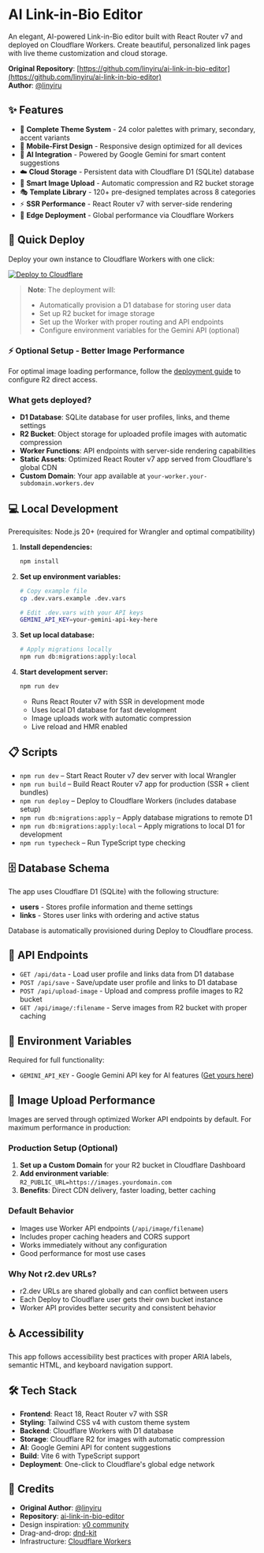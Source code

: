 # AI Link-in-Bio Editor

An elegant, AI-powered Link-in-Bio editor built with React Router v7 and deployed on Cloudflare Workers. Create beautiful, personalized link pages with live theme customization and cloud storage.

**Original Repository**: [https://github.com/linyiru/ai-link-in-bio-editor](https://github.com/linyiru/ai-link-in-bio-editor)  
**Author**: [@linyiru](https://github.com/linyiru)

## ✨ Features

- 🎨 **Complete Theme System** - 24 color palettes with primary, secondary, accent variants
- 📱 **Mobile-First Design** - Responsive design optimized for all devices
- 🤖 **AI Integration** - Powered by Google Gemini for smart content suggestions
- ☁️ **Cloud Storage** - Persistent data with Cloudflare D1 (SQLite) database
- 📸 **Smart Image Upload** - Automatic compression and R2 bucket storage
- 🎭 **Template Library** - 120+ pre-designed templates across 8 categories
- ⚡ **SSR Performance** - React Router v7 with server-side rendering
- 🚀 **Edge Deployment** - Global performance via Cloudflare Workers

## 🚀 Quick Deploy

Deploy your own instance to Cloudflare Workers with one click:

[![Deploy to Cloudflare](https://deploy.workers.cloudflare.com/button)](https://deploy.workers.cloudflare.com/?url=https://github.com/linyiru/ai-link-in-bio-editor)

> **Note**: The deployment will:
>
> - Automatically provision a D1 database for storing user data  
> - Set up R2 bucket for image storage
> - Set up the Worker with proper routing and API endpoints
> - Configure environment variables for the Gemini API (optional)

### ⚡ Optional Setup - Better Image Performance

For optimal image loading performance, follow the [deployment guide](./DEPLOY.md) to configure R2 direct access.

### What gets deployed?

- **D1 Database**: SQLite database for user profiles, links, and theme settings
- **R2 Bucket**: Object storage for uploaded profile images with automatic compression
- **Worker Functions**: API endpoints with server-side rendering capabilities
- **Static Assets**: Optimized React Router v7 app served from Cloudflare's global CDN
- **Custom Domain**: Your app available at `your-worker.your-subdomain.workers.dev`

## 💻 Local Development

Prerequisites: Node.js 20+ (required for Wrangler and optimal compatibility)

1. **Install dependencies:**

   ```bash
   npm install
   ```

2. **Set up environment variables:**

   ```bash
   # Copy example file
   cp .dev.vars.example .dev.vars
   
   # Edit .dev.vars with your API keys
   GEMINI_API_KEY=your-gemini-api-key-here
   ```

3. **Set up local database:**

   ```bash
   # Apply migrations locally
   npm run db:migrations:apply:local
   ```

4. **Start development server:**

   ```bash
   npm run dev
   ```

   - Runs React Router v7 with SSR in development mode
   - Uses local D1 database for fast development
   - Image uploads work with automatic compression
   - Live reload and HMR enabled

## 📋 Scripts

- `npm run dev` – Start React Router v7 dev server with local Wrangler
- `npm run build` – Build React Router v7 app for production (SSR + client bundles)
- `npm run deploy` – Deploy to Cloudflare Workers (includes database setup)
- `npm run db:migrations:apply` – Apply database migrations to remote D1
- `npm run db:migrations:apply:local` – Apply migrations to local D1 for development
- `npm run typecheck` – Run TypeScript type checking

## 🗄️ Database Schema

The app uses Cloudflare D1 (SQLite) with the following structure:

- **users** - Stores profile information and theme settings
- **links** - Stores user links with ordering and active status

Database is automatically provisioned during Deploy to Cloudflare process.

## 🎯 API Endpoints

- `GET /api/data` - Load user profile and links data from D1 database
- `POST /api/save` - Save/update user profile and links to D1 database  
- `POST /api/upload-image` - Upload and compress profile images to R2 bucket
- `GET /api/image/:filename` - Serve images from R2 bucket with proper caching

## 🔧 Environment Variables

Required for full functionality:

- `GEMINI_API_KEY` - Google Gemini API key for AI features ([Get yours here](https://aistudio.google.com/app/apikey))

## 📸 Image Upload Performance

Images are served through optimized Worker API endpoints by default. For maximum performance in production:

### Production Setup (Optional)

1. **Set up a Custom Domain** for your R2 bucket in Cloudflare Dashboard
2. **Add environment variable**: `R2_PUBLIC_URL=https://images.yourdomain.com`
3. **Benefits**: Direct CDN delivery, faster loading, better caching

### Default Behavior

- Images use Worker API endpoints (`/api/image/filename`)
- Includes proper caching headers and CORS support
- Works immediately without any configuration
- Good performance for most use cases

### Why Not r2.dev URLs?

- r2.dev URLs are shared globally and can conflict between users
- Each Deploy to Cloudflare user gets their own bucket instance
- Worker API provides better security and consistent behavior

## ♿ Accessibility

This app follows accessibility best practices with proper ARIA labels, semantic HTML, and keyboard navigation support.

## 🛠️ Tech Stack

- **Frontend**: React 18, React Router v7 with SSR
- **Styling**: Tailwind CSS v4 with custom theme system
- **Backend**: Cloudflare Workers with D1 database
- **Storage**: Cloudflare R2 for images with automatic compression
- **AI**: Google Gemini API for content suggestions
- **Build**: Vite 6 with TypeScript support
- **Deployment**: One-click to Cloudflare's global edge network

## 📄 Credits

- **Original Author**: [@linyiru](https://github.com/linyiru)
- **Repository**: [ai-link-in-bio-editor](https://github.com/linyiru/ai-link-in-bio-editor)
- Design inspiration: [v0 community](https://v0.app/community/v0-me-Zz6mBLdU9bC)
- Drag-and-drop: [dnd-kit](https://github.com/clauderic/dnd-kit)
- Infrastructure: [Cloudflare Workers](https://workers.cloudflare.com/)

